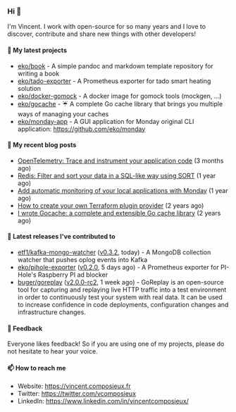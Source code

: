 ### Hi 👋

I'm Vincent. I work with open-source for so many years and I love to discover, contribute and share new things with other developers!

#### 🌱  My latest projects


- [eko/book](https://github.com/eko/book) - A simple pandoc and markdown template repository for writing a book
- [eko/tado-exporter](https://github.com/eko/tado-exporter) - A Prometheus exporter for tado smart heating solution
- [eko/docker-gomock](https://github.com/eko/docker-gomock) - A docker image for gomock tools (mockgen, ...)
- [eko/gocache](https://github.com/eko/gocache) - ☔️ A complete Go cache library that brings you multiple ways of managing your caches
- [eko/monday-app](https://github.com/eko/monday-app) - A GUI application for Monday original CLI application: https://github.com/eko/monday

#### 📜  My recent blog posts


- [OpenTelemetry: Trace and instrument your application code](https://vincent.composieux.fr/article/opentelemetry-trace-and-instrument-your-application-code) (3 months ago)
- [Redis: Filter and sort your data in a SQL-like way using SORT](https://vincent.composieux.fr/article/redis-filter-and-sort-your-data-in-a-sql-like-way-using-sort) (1 year ago)
- [Add automatic monitoring of your local applications with Monday](https://vincent.composieux.fr/article/add-automatic-monitoring-of-your-local-applications-with-monday) (1 year ago)
- [How to create your own Terraform plugin provider](https://vincent.composieux.fr/article/create-a-provider-plugin-for-terraform) (2 years ago)
- [I wrote Gocache: a complete and extensible Go cache library](https://vincent.composieux.fr/article/i-wrote-gocache-a-complete-and-extensible-go-cache-library) (2 years ago)

#### 🔭  Latest releases I've contributed to


- [etf1/kafka-mongo-watcher](https://github.com/etf1/kafka-mongo-watcher) ([v0.3.2](https://github.com/etf1/kafka-mongo-watcher/releases/tag/v0.3.2), today) - A MongoDB collection watcher that pushes oplog events into Kafka
- [eko/pihole-exporter](https://github.com/eko/pihole-exporter) ([v0.2.0](https://github.com/eko/pihole-exporter/releases/tag/v0.2.0), 5 days ago) - A Prometheus exporter for PI-Hole&#39;s Raspberry PI ad blocker
- [buger/goreplay](https://github.com/buger/goreplay) ([v2.0.0-rc2](https://github.com/buger/goreplay/releases/tag/v2.0.0-rc2), 1 week ago) - GoReplay is an open-source tool for capturing and replaying live HTTP traffic into a test environment in order to continuously test your system with real data. It can be used to increase confidence in code deployments, configuration changes and infrastructure changes.

#### 💬  Feedback

Everyone likes feedback! So if you are using one of my projects, please do not hesitate to hear your voice.

#### 📫  How to reach me

- Website: https://vincent.composieux.fr
- Twitter: https://twitter.com/vcomposieux
- LinkedIn: https://www.linkedin.com/in/vincentcomposieux/
